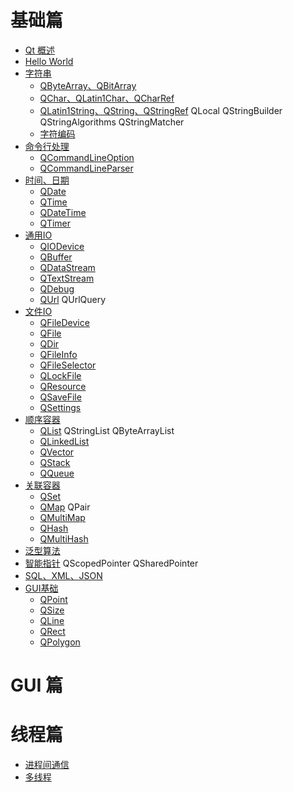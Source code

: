 #   基础篇

*   [Qt 概述](#overview)
*	[Hello World]()
*	[字符串]()
	*	[QByteArray、QBitArray]()
	*	[QChar、QLatin1Char、QCharRef]()
	*	[QLatin1String、QString、QStringRef]() QLocal QStringBuilder QStringAlgorithms QStringMatcher
	*	[字符编码]()
*	[命令行处理]()
	*	[QCommandLineOption]()
	*	[QCommandLineParser]()
*	[时间、日期]()
	*	[QDate](#qdate)
	*	[QTime](#qtime)
	*	[QDateTime](#qdatetime)
	*	[QTimer]()
*	[通用IO](http://doc.qt.io/qt-5/topics-data-storage.html)
	*	[QIODevice]()
	*	[QBuffer]()
	*	[QDataStream]()
	*	[QTextStream]()
	*	[QDebug]()
	*	[QUrl]() QUrlQuery
*	[文件IO]()
	*	[QFileDevice]()
	*	[QFile]()
	*	[QDir]()	
	*	[QFileInfo]()
	*	[QFileSelector]()
	*	[QLockFile]()
	*	[QResource]()
	*	[QSaveFile]()
	*	[QSettings]()
*	[顺序容器]()
	*	[QList]() QStringList QByteArrayList
	*	[QLinkedList]()
	*	[QVector]()
	*	[QStack]()
	*	[QQueue]()
*	[关联容器]()
	*	[QSet]()
	*	[QMap]() QPair
	*	[QMultiMap]()
	*	[QHash]()
	*	[QMultiHash]()
*	[泛型算法]()
*	[智能指针]() QScopedPointer QSharedPointer
*	[SQL、XML、JSON](http://doc.qt.io/qt-5/topics-data-storage.html)
*	[GUI基础]()
	*	[QPoint]() 
	*	[QSize]()
	*	[QLine]()
	*	[QRect]()
	*	[QPolygon]()

# GUI 篇

# 线程篇

*	[进程间通信](http://doc.qt.io/qt-5/ipc.html)
*	[多线程](http://doc.qt.io/qt-5/topics-core.html#threading)
